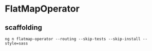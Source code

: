 # FlatMapOperator

## scaffolding

```shell
ng n flatmap-operator --routing --skip-tests --skip-install --style=sass
```

